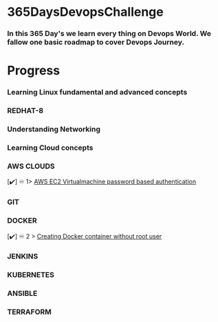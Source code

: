 # 365DaysDevopsChallenge
<h3>In this  365 Day's we learn every thing on Devops World. We fallow  one basic roadmap to cover Devops Journey.</h3>

<h1>Progress</h1>

### Learning Linux fundamental and advanced concepts
### REDHAT-8

### Understanding Networking
### Learning Cloud concepts
### AWS CLOUDS
[✔️] ♾️ 1> [AWS EC2 Virtualmachine password based authentication](Days/day02.md)
### GIT
### DOCKER
[✔️] ♾️ 2 > [Creating Docker container without root user](Days/day04.md)
### JENKINS
### KUBERNETES
### ANSIBLE
### TERRAFORM